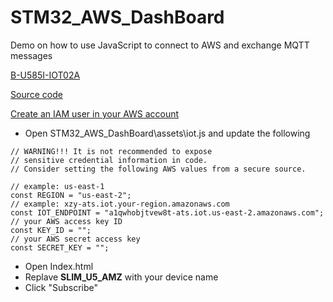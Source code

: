 # STM32_AWS_DashBoard
Demo on how to use JavaScript to connect to AWS and exchange MQTT messages

[B-U585I-IOT02A](https://www.st.com/en/evaluation-tools/b-u585i-iot02a.html)

[Source code](https://github.com/FreeRTOS/iot-reference-stm32u5)

[Create an IAM user in your AWS account](https://docs.aws.amazon.com/IAM/latest/UserGuide/id_users_create.html)

- Open STM32_AWS_DashBoard\assets\iot.js and update the following

```
// WARNING!!! It is not recommended to expose
// sensitive credential information in code.
// Consider setting the following AWS values from a secure source.

// example: us-east-1
const REGION = "us-east-2";
// example: xzy-ats.iot.your-region.amazonaws.com
const IOT_ENDPOINT = "a1qwhobjtvew8t-ats.iot.us-east-2.amazonaws.com";
// your AWS access key ID
const KEY_ID = "";
// your AWS secret access key
const SECRET_KEY = "";
```

- Open Index.html
- Replave **SLIM_U5_AMZ** with your device name
- Click "Subscribe"
